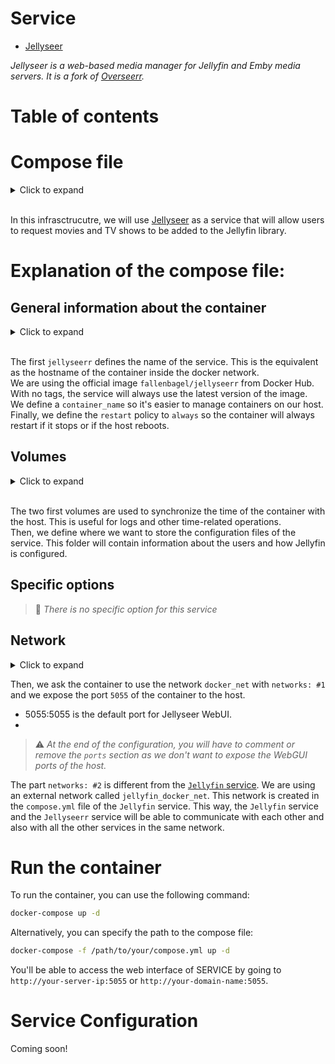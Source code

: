 # Service
- [Jellyseer](https://github.com/Fallenbagel/jellyseerr)

*Jellyseer is a web-based media manager for Jellyfin and Emby media servers. It is a fork of [Overseerr](https://github.com/sct/overseerr).*

# Table of contents

# Compose file

<details>
<summary>Click to expand</summary>

![compose.yml](./compose.yml)

</details><br>

In this infrasctrucutre, we will use [Jellyseer](https://github.com/Fallenbagel/jellyseerr) as a service that will allow users to request movies and TV shows to be added to the Jellyfin library.

# Explanation of the compose file:

## General information about the container
<details>
<summary>Click to expand</summary>

```yml
---
services:
  jellyseerr:
    image: fallenbagel/jellyseerr
    container_name: jellyseerr
    restart: always

```
</details><br>

The first `jellyseerr` defines the name of the service. This is the equivalent as the hostname of the container inside the docker network.<br>
We are using the official image `fallenbagel/jellyseerr` from Docker Hub. With no tags, the service will always use the latest version of the image.<br>
We define a `container_name` so it's easier to manage containers on our host.<br>
Finally, we define the `restart` policy to `always` so the container will always restart if it stops or if the host reboots.<br>

## Volumes
<details>
<summary>Click to expand</summary>

```yml
[...]
    volumes:
      - /etc/localtime:/etc/localtime:ro
      - /etc/localtime:/etc/timezone:ro
      - /path/to/your/config:/config
[...]
```
</details><br>

The two first volumes are used to synchronize the time of the container with the host. This is useful for logs and other time-related operations.<br>
Then, we define where we want to store the configuration files of the service. This folder will contain information about the users and how Jellyfin is configured.<br>


## Specific options

> 🔴 *There is no specific option for this service*

## Network
<details>
<summary>Click to expand</summary>

```yml
[...]
    networks:                #1
      - docker_net
    ports:
      - 5055:5055

networks:
  docker_net:
    external:
      name: jellyfin_docker_net
```
</details>

Then, we ask the container to use the network `docker_net` with `networks: #1` and we expose the port `5055` of the container to the host.

- 5055:5055   is the default port for Jellyseer WebUI.
- 

> ⚠️ *At the end of the configuration, you will have to comment or remove the `ports` section as we don't want to expose the WebGUI ports of the host.*

The part `networks: #2` is different from the [`Jellyfin` service](../jellyfin/compose.yml). We are using an external network called `jellyfin_docker_net`. This network is created in the `compose.yml` file of the `Jellyfin` service. This way, the `Jellyfin` service and the `Jellyseerr` service will be able to communicate with each other and also with all the other services in the same network.

# Run the container
To run the container, you can use the following command:
```bash
docker-compose up -d
```
Alternatively, you can specify the path to the compose file:
```bash
docker-compose -f /path/to/your/compose.yml up -d
```
You'll be able to access the web interface of SERVICE by going to `http://your-server-ip:5055` or `http://your-domain-name:5055`.

# Service Configuration

Coming soon!